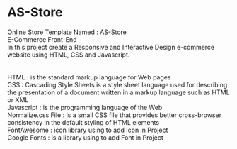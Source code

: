 # AS-Store
Online Store Template Named : AS-Store <br>
E-Commerce Front-End <br>
In this project create a Responsive and Interactive Design e-commerce website using HTML, CSS and Javascript.
<br>
<br>
<br>
HTML : is the standard markup language for Web pages <br>
CSS : Cascading Style Sheets is a style sheet language used for describing the presentation of a document written in a markup language such as HTML or XML <br>
Javascript : is the programming language of the Web <br>
Normalize.css File : is a small CSS file that provides better cross-browser consistency in the default styling of HTML elements <br>
FontAwesome : icon library using to add Icon in Project <br>
Google Fonts : is a library using to add Font in Project <br>
